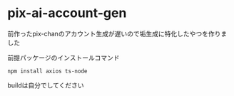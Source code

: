 # pix-ai-account-gen
前作ったpix-chanのアカウント生成が遅いので垢生成に特化したやつを作りました

前提パッケージのインストールコマンド

```
npm install axios ts-node
```
buildは自分でしてください

